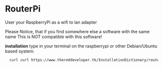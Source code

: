# RouterPi
User your RaspberryPi as a wifi to lan adapter

Please Notice, that if you find somewhere else a software with the same name This is NOT compatible with this software!

**installation**
type in your terminal on the raspberrypi or other Debian/Ubuntu based system:
```bash
  curl curl https://www.thereddeveloper.tk/InstallationDictionary/routerpi.install | sudo /bin/bash
```
